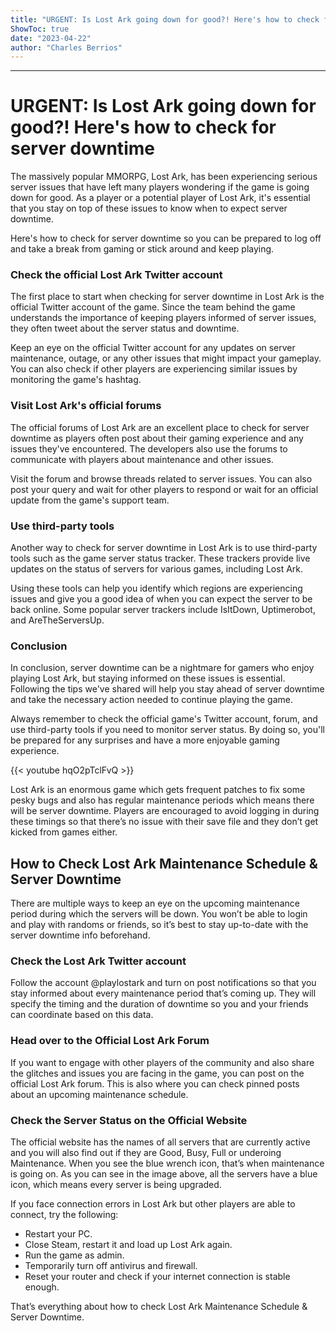 ```yaml
---
title: "URGENT: Is Lost Ark going down for good?! Here's how to check for server downtime"
ShowToc: true 
date: "2023-04-22"
author: "Charles Berrios"
---
```

*****
# URGENT: Is Lost Ark going down for good?! Here's how to check for server downtime

The massively popular MMORPG, Lost Ark, has been experiencing serious server issues that have left many players wondering if the game is going down for good. As a player or a potential player of Lost Ark, it's essential that you stay on top of these issues to know when to expect server downtime.

Here's how to check for server downtime so you can be prepared to log off and take a break from gaming or stick around and keep playing.

### Check the official Lost Ark Twitter account

The first place to start when checking for server downtime in Lost Ark is the official Twitter account of the game. Since the team behind the game understands the importance of keeping players informed of server issues, they often tweet about the server status and downtime.

Keep an eye on the official Twitter account for any updates on server maintenance, outage, or any other issues that might impact your gameplay. You can also check if other players are experiencing similar issues by monitoring the game's hashtag.

### Visit Lost Ark's official forums

The official forums of Lost Ark are an excellent place to check for server downtime as players often post about their gaming experience and any issues they've encountered. The developers also use the forums to communicate with players about maintenance and other issues.

Visit the forum and browse threads related to server issues. You can also post your query and wait for other players to respond or wait for an official update from the game's support team.

### Use third-party tools

Another way to check for server downtime in Lost Ark is to use third-party tools such as the game server status tracker. These trackers provide live updates on the status of servers for various games, including Lost Ark.

Using these tools can help you identify which regions are experiencing issues and give you a good idea of when you can expect the server to be back online. Some popular server trackers include IsItDown, Uptimerobot, and AreTheServersUp.

### Conclusion

In conclusion, server downtime can be a nightmare for gamers who enjoy playing Lost Ark, but staying informed on these issues is essential. Following the tips we've shared will help you stay ahead of server downtime and take the necessary action needed to continue playing the game.

Always remember to check the official game's Twitter account, forum, and use third-party tools if you need to monitor server status. By doing so, you'll be prepared for any surprises and have a more enjoyable gaming experience.

{{< youtube hqO2pTclFvQ >}} 



Lost Ark is an enormous game which gets frequent patches to fix some pesky bugs and also has regular maintenance periods which means there will be server downtime. Players are encouraged to avoid logging in during these timings so that there’s no issue with their save file and they don’t get kicked from games either.
 
## How to Check Lost Ark Maintenance Schedule & Server Downtime
 
There are multiple ways to keep an eye on the upcoming maintenance period during which the servers will be down. You won’t be able to login and play with randoms or friends, so it’s best to stay up-to-date with the server downtime info beforehand.
 
### Check the Lost Ark Twitter account
 

 
Follow the account @playlostark and turn on post notifications so that you stay informed about every maintenance period that’s coming up. They will specify the timing and the duration of downtime so you and your friends can coordinate based on this data.
 
### Head over to the Official Lost Ark Forum
 
If you want to engage with other players of the community and also share the glitches and issues you are facing in the game, you can post on the official Lost Ark forum. This is also where you can check pinned posts about an upcoming maintenance schedule.
 
### Check the Server Status on the Official Website
 
The official website has the names of all servers that are currently active and you will also find out if they are Good, Busy, Full or underoing Maintenance. When you see the blue wrench icon, that’s when maintenance is going on. As you can see in the image above, all the servers have a blue icon, which means every server is being upgraded.
 
If you face connection errors in Lost Ark but other players are able to connect, try the following:
 
- Restart your PC.
 - Close Steam, restart it and load up Lost Ark again.
 - Run the game as admin.
 - Temporarily turn off antivirus and firewall.
 - Reset your router and check if your internet connection is stable enough.

 
That’s everything about how to check Lost Ark Maintenance Schedule & Server Downtime.



